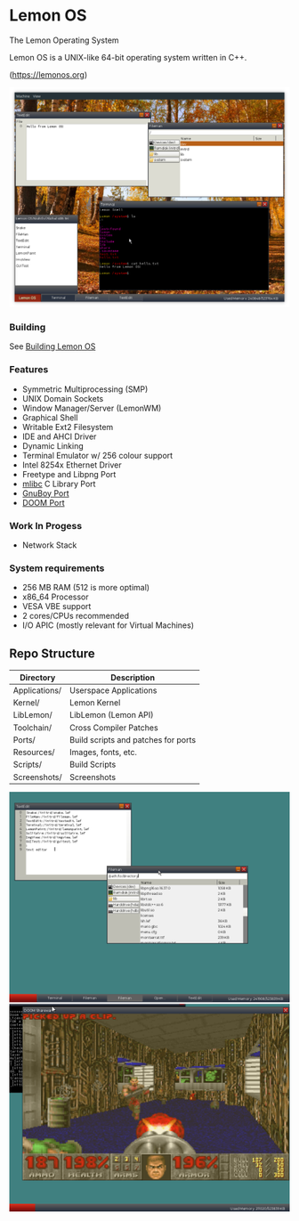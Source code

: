 # Lemon OS

The Lemon Operating System

Lemon OS is a UNIX-like 64-bit operating system written in C++.

(https://lemonos.org)

![Lemon OS Screenshot](Screenshots/image.png)

### Building
See [Building Lemon OS](https://github.com/fido2020/Lemon-OS/wiki/Building-Lemon-OS)

### Features
- Symmetric Multiprocessing (SMP)
- UNIX Domain Sockets
- Window Manager/Server (LemonWM)
- Graphical Shell
- Writable Ext2 Filesystem
- IDE and AHCI Driver
- Dynamic Linking
- Terminal Emulator w/ 256 colour support
- Intel 8254x Ethernet Driver
- Freetype and Libpng Port
- [mlibc](https://github.com/managarm/mlibc) C Library Port
- [GnuBoy Port](https://github.com/fido2020/lemon-gnuboy)
- [DOOM Port](https://github.com/fido2020/LemonDOOM)

### Work In Progess
- Network Stack

### System requirements
- 256 MB RAM (512 is more optimal)
- x86_64 Processor
- VESA VBE support
- 2 cores/CPUs recommended
- I/O APIC (mostly relevant for Virtual Machines)

## Repo Structure

| Directory     | Description                        |
| ------------- | ---------------------------------- |
| Applications/ | Userspace Applications             |
| Kernel/       | Lemon Kernel                       |
| LibLemon/     | LibLemon (Lemon API)               |
| Toolchain/    | Cross Compiler Patches             |
| Ports/        | Build scripts and patches for ports|
| Resources/    | Images, fonts, etc.                |
| Scripts/      | Build Scripts                      |
| Screenshots/  | Screenshots                        |

![Lemon OS Screenshot](Screenshots/image3.png)
![Lemon OS Screenshot](Screenshots/image2.png)